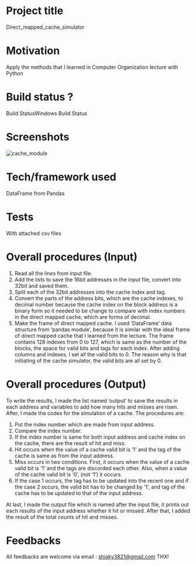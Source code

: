# Project title
Direct_mapped_cache_simulator

# Motivation
Apply the methods that I learned in Computer Organization lecture with Python

# Build status ?
Build StatusWindows Build Status

# Screenshots
![cache_module](https://user-images.githubusercontent.com/60475072/77843118-d17f2e80-71d4-11ea-83cf-5311eaaf696f.jpg)

# Tech/framework used
DataFrame from Pandas

# Tests
With attached csv files

# Overall procedures (Input)
1.  Read all the lines from input file. 
2.  Add the lists to save the 16bit addresses in the input file, convert into 32bit and saved them. 
3. Split each of the 32bit addresses into the cache index and tag. 
4. Convert the parts of the address bits, which are the cache indexes, to decimal number because the cache index on the block address is a binary form so it needed to be change to compare with index numbers in the direct mapped cache, which are forms of decimal. 
5. Make the frame of direct mapped cache. I used ‘DataFrame’ data structure from ‘pandas module’, because it is similar with the ideal frame of direct mapped cache that I learned from the lecture. The frame contains 128 indexes from 0 to 127, which is same as the number of the blocks, the space for valid bits and tags for each index. After adding columns and indexes, I set all the valid bits to 0.  The reason why is that initiating of the cache simulator, the valid bits are all set by 0.

# Overall procedures (Output)

To write the results, I made the list named ‘output’ to save the results in each address and variables to add how many hits and misses are risen. 
After, I made the codes for the simulation of a cache. The procedures are: 
1.	Put the index number which are made from input address.
2.	Compare the index number.
3.	If the index number is same for both input address and cache index on the cache, there are the result of hit and miss.
4.	Hit occurs when the value of a cache valid bit is ‘1’ and the tag of the cache is same as from the input address.
5.	Miss occurs in two conditions. First, it occurs when the value of a cache valid bit is ‘1’ and the tags are discorded each other. Also, when a value of the cache valid bit is ‘0’, (not ‘1’) it occurs.
6.	If the case 1 occurs, the tag has to be updated into the recent one and if the case 2 occurs, the valid bit has to be changed by ‘1’, and tag of the cache has to be updated to that of the input address.

At last, I made the output file which is named after the input file, it prints out each results of the input address whether it hit or missed. 
After that, I added the result of the total counts of hit and misses.

# Feedbacks
All feedbacks are welcome via email : shiaky3821@gmail.com
THX!
